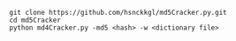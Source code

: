 ``git clone https://github.com/hsnckkgl/md5Cracker.py.git``\
``cd md5Cracker``\
 ``python md4Cracker.py -md5 <hash> -w <dictionary file>``

